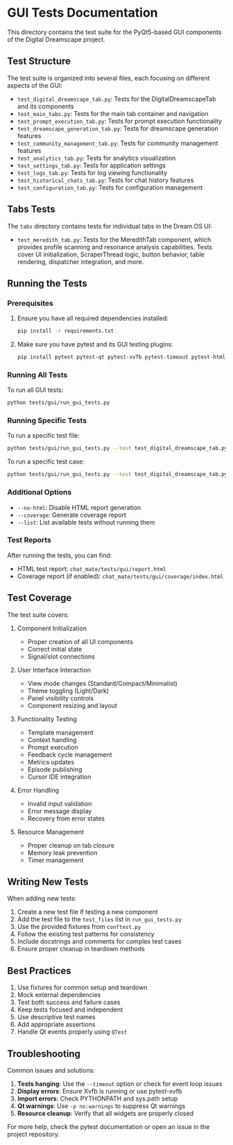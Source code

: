 # GUI Tests Documentation

This directory contains the test suite for the PyQt5-based GUI components of the Digital Dreamscape project.

## Test Structure

The test suite is organized into several files, each focusing on different aspects of the GUI:

- `test_digital_dreamscape_tab.py`: Tests for the DigitalDreamscapeTab and its components
- `test_main_tabs.py`: Tests for the main tab container and navigation
- `test_prompt_execution_tab.py`: Tests for prompt execution functionality
- `test_dreamscape_generation_tab.py`: Tests for dreamscape generation features
- `test_community_management_tab.py`: Tests for community management features
- `test_analytics_tab.py`: Tests for analytics visualization
- `test_settings_tab.py`: Tests for application settings
- `test_logs_tab.py`: Tests for log viewing functionality
- `test_historical_chats_tab.py`: Tests for chat history features
- `test_configuration_tab.py`: Tests for configuration management

## Tabs Tests

The `tabs` directory contains tests for individual tabs in the Dream.OS UI:

- `test_meredith_tab.py`: Tests for the MeredithTab component, which provides profile scanning and resonance analysis capabilities. Tests cover UI initialization, ScraperThread logic, button behavior, table rendering, dispatcher integration, and more.

## Running the Tests

### Prerequisites

1. Ensure you have all required dependencies installed:
   ```bash
   pip install -r requirements.txt
   ```

2. Make sure you have pytest and its GUI testing plugins:
   ```bash
   pip install pytest pytest-qt pytest-xvfb pytest-timeout pytest-html
   ```

### Running All Tests

To run all GUI tests:
```bash
python tests/gui/run_gui_tests.py
```

### Running Specific Tests

To run a specific test file:
```bash
python tests/gui/run_gui_tests.py --test test_digital_dreamscape_tab.py
```

To run a specific test case:
```bash
python tests/gui/run_gui_tests.py --test test_digital_dreamscape_tab.py::test_tab_initialization
```

### Additional Options

- `--no-html`: Disable HTML report generation
- `--coverage`: Generate coverage report
- `--list`: List available tests without running them

### Test Reports

After running the tests, you can find:
- HTML test report: `chat_mate/tests/gui/report.html`
- Coverage report (if enabled): `chat_mate/tests/gui/coverage/index.html`

## Test Coverage

The test suite covers:

1. Component Initialization
   - Proper creation of all UI components
   - Correct initial state
   - Signal/slot connections

2. User Interface Interaction
   - View mode changes (Standard/Compact/Minimalist)
   - Theme toggling (Light/Dark)
   - Panel visibility controls
   - Component resizing and layout

3. Functionality Testing
   - Template management
   - Context handling
   - Prompt execution
   - Feedback cycle management
   - Metrics updates
   - Episode publishing
   - Cursor IDE integration

4. Error Handling
   - Invalid input validation
   - Error message display
   - Recovery from error states

5. Resource Management
   - Proper cleanup on tab closure
   - Memory leak prevention
   - Timer management

## Writing New Tests

When adding new tests:

1. Create a new test file if testing a new component
2. Add the test file to the `test_files` list in `run_gui_tests.py`
3. Use the provided fixtures from `conftest.py`
4. Follow the existing test patterns for consistency
5. Include docstrings and comments for complex test cases
6. Ensure proper cleanup in teardown methods

## Best Practices

1. Use fixtures for common setup and teardown
2. Mock external dependencies
3. Test both success and failure cases
4. Keep tests focused and independent
5. Use descriptive test names
6. Add appropriate assertions
7. Handle Qt events properly using `QTest`

## Troubleshooting

Common issues and solutions:

1. **Tests hanging**: Use the `--timeout` option or check for event loop issues
2. **Display errors**: Ensure Xvfb is running or use pytest-xvfb
3. **Import errors**: Check PYTHONPATH and sys.path setup
4. **Qt warnings**: Use `-p no:warnings` to suppress Qt warnings
5. **Resource cleanup**: Verify that all widgets are properly closed

For more help, check the pytest documentation or open an issue in the project repository. 